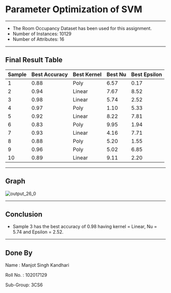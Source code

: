 # Parameter Optimization of SVM

***

* The Room Occupancy Dataset has been used for this assignment.
* Number of Instances: 10129
* Number of Attributes: 16

***
## Final Result Table

| Sample  | Best Accuracy | Best Kernel | Best Nu | Best Epsilon |
| -----   | ------------- | ----------- | ------- | ------------ |
| 1 | 0.88 | Poly | 6.57 | 0.17 |
| 2 | 0.94 | Linear | 7.67 | 8.52 |
| 3 | 0.98 | Linear | 5.74 | 2.52 |
| 4 | 0.97 | Poly | 1.10 | 5.33 |
| 5 | 0.92 | Linear | 8.22 | 7.81 |
| 6 | 0.83 | Poly | 9.95 | 1.94 |
| 7 | 0.93 | Linear | 4.16 | 7.71 |
| 8 | 0.88 | Poly | 5.20 | 1.55 |
| 9 | 0.96 | Poly | 5.02 | 6.85 |
| 10 | 0.89 | Linear | 9.11 | 2.20 |

***
## Graph
![output_26_0](https://user-images.githubusercontent.com/73088810/233174400-50daa27a-779b-4cc2-a4a0-5ce4cb524b3e.png)

***
## Conclusion
* Sample 3 has the best accuracy of 0.98 having kernel = Linear, Nu = 5.74 and Epsilon = 2.52.

***
## Done By
Name : Manjot Singh Kandhari
  
Roll No. : 102017129

Sub-Group: 3CS6

